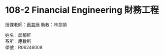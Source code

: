 # 108-2 Financial Engineering 財務工程
授課老師：[蔡芸琤](http://homepage.ntu.edu.tw/~pecutsai)    助教：林念頤 <br />

姓名：邱郁軒 <br />
系所：應數所 <br />
學號：R06246008<br />

